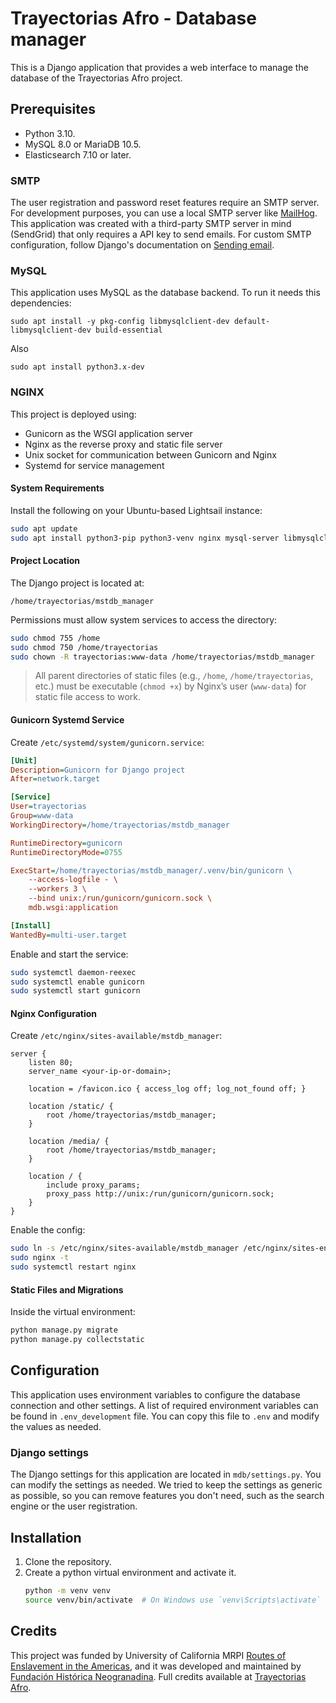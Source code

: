 # Trayectorias Afro - Database manager

This is a Django application that provides a web interface to manage the database of the Trayectorias Afro project. 

## Prerequisites

- Python 3.10.
- MySQL 8.0 or MariaDB 10.5.
- Elasticsearch 7.10 or later.

### SMTP

The user registration and password reset features require an SMTP server. For development purposes, you can use a local SMTP server like [MailHog](https://github.com/mailhog/MailHog). This application was created with a third-party SMTP server in mind (SendGrid) that only requires a API key to send emails. For custom SMTP configuration, follow Django's documentation on [Sending email](https://docs.djangoproject.com/en/5.1/topics/email/).

### MySQL

This application uses MySQL as the database backend. To run it needs this dependencies:

`sudo apt install -y pkg-config libmysqlclient-dev default-libmysqlclient-dev build-essential`

Also

`sudo apt install python3.x-dev`

### NGINX

This project is deployed using:

- Gunicorn as the WSGI application server
- Nginx as the reverse proxy and static file server
- Unix socket for communication between Gunicorn and Nginx
- Systemd for service management

#### System Requirements

Install the following on your Ubuntu-based Lightsail instance:

```bash
sudo apt update
sudo apt install python3-pip python3-venv nginx mysql-server libmysqlclient-dev pkg-config build-essential python3-dev
```

#### Project Location

The Django project is located at:

`/home/trayectorias/mstdb_manager`

Permissions must allow system services to access the directory:

```bash
sudo chmod 755 /home
sudo chmod 750 /home/trayectorias
sudo chown -R trayectorias:www-data /home/trayectorias/mstdb_manager
```

> All parent directories of static files (e.g., `/home`, `/home/trayectorias`, etc.) must be executable (`chmod +x`) by Nginx’s user (`www-data`) for static file access to work.

#### Gunicorn Systemd Service

Create `/etc/systemd/system/gunicorn.service`:

```ini
[Unit]
Description=Gunicorn for Django project
After=network.target

[Service]
User=trayectorias
Group=www-data
WorkingDirectory=/home/trayectorias/mstdb_manager

RuntimeDirectory=gunicorn
RuntimeDirectoryMode=0755

ExecStart=/home/trayectorias/mstdb_manager/.venv/bin/gunicorn \
    --access-logfile - \
    --workers 3 \
    --bind unix:/run/gunicorn/gunicorn.sock \
    mdb.wsgi:application

[Install]
WantedBy=multi-user.target
```

Enable and start the service:

```bash
sudo systemctl daemon-reexec
sudo systemctl enable gunicorn
sudo systemctl start gunicorn
```

#### Nginx Configuration

Create `/etc/nginx/sites-available/mstdb_manager`:

```nginx
server {
    listen 80;
    server_name <your-ip-or-domain>;

    location = /favicon.ico { access_log off; log_not_found off; }

    location /static/ {
        root /home/trayectorias/mstdb_manager;
    }

    location /media/ {
        root /home/trayectorias/mstdb_manager;
    }

    location / {
        include proxy_params;
        proxy_pass http://unix:/run/gunicorn/gunicorn.sock;
    }
}
```

Enable the config:

```bash
sudo ln -s /etc/nginx/sites-available/mstdb_manager /etc/nginx/sites-enabled/
sudo nginx -t
sudo systemctl restart nginx
```

#### Static Files and Migrations

Inside the virtual environment:

```bash
python manage.py migrate
python manage.py collectstatic
```

## Configuration

This application uses environment variables to configure the database connection and other settings. A list of required environment variables can be found in `.env_development` file. You can copy this file to `.env` and modify the values as needed.

### Django settings

The Django settings for this application are located in `mdb/settings.py`. You can modify the settings as needed. We tried to keep the settings as generic as possible, so you can remove features you don't need, such as the search engine or the user registration.

## Installation

1. Clone the repository.
2. Create a python virtual environment and activate it. 
   ```bash
   python -m venv venv
   source venv/bin/activate  # On Windows use `venv\Scripts\activate`
   ```


## Credits

This project was funded by University of California MRPI [Routes of Enslavement in the Americas](https://www.humanities.uci.edu/routes-enslavement-americas), and it was developed and maintained by [Fundación Histórica Neogranadina](https://neogranadina.org/). Full credits available at [Trayectorias Afro](https://trayectoriasafro.org/About).